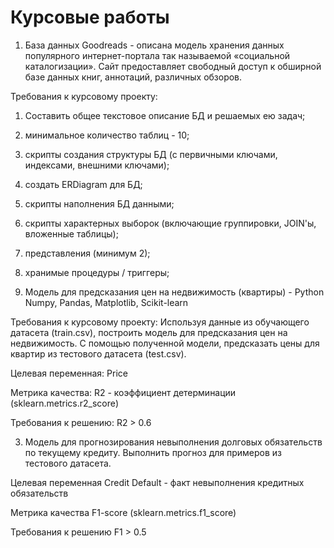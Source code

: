 # Курсовые работы 

1. База данных Goodreads - описана модель хранения данных популярного интернет-портала так называемой «социальной каталогизации». Сайт предоставляет свободный доступ к обширной базе данных книг, аннотаций, различных обзоров.

Требования к курсовому проекту:
1. Составить общее текстовое описание БД и решаемых ею задач;
2. минимальное количество таблиц - 10;
3. скрипты создания структуры БД (с первичными ключами, индексами, внешними ключами);
4. создать ERDiagram для БД;
5. скрипты наполнения БД данными;
6. скрипты характерных выборок (включающие группировки, JOIN'ы, вложенные таблицы);
7. представления (минимум 2);
8. хранимые процедуры / триггеры;


2. Модель для предсказания цен на недвижимость (квартиры) - Python Numpy, Pandas, Matplotlib, Scikit-learn

Требования к курсовому проекту:
Используя данные из обучающего датасета (train.csv), построить модель для предсказания цен на недвижимость.
С помощью полученной модели, предсказать цены для квартир из тестового датасета (test.csv).

Целевая переменная:
Price

Метрика качества:
R2 - коэффициент детерминации (sklearn.metrics.r2_score)

Требования к решению:
R2 > 0.6

3. Модель для прогнозирования невыполнения долговых обязательств по текущему кредиту. Выполнить прогноз для примеров из тестового датасета.

Целевая переменная
Credit Default - факт невыполнения кредитных обязательств

Метрика качества
F1-score (sklearn.metrics.f1_score)

Требования к решению
F1 > 0.5